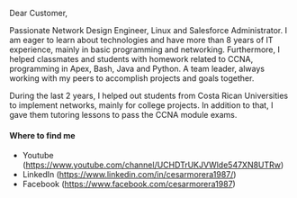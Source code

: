 Dear Customer,

Passionate Network Design Engineer, Linux and Salesforce Administrator. I am eager to learn about technologies and have more than 8 years of IT experience, mainly in basic programming and networking. Furthermore, I helped classmates and students with homework related to CCNA, programming in Apex, Bash, Java and Python. A team leader, always working with my peers to accomplish projects and goals together.

During the last 2 years, I helped out students from Costa Rican Universities to implement networks, mainly for college projects. In addition to that, I gave them tutoring lessons to pass the CCNA module exams.

#### Where to find me

- Youtube (https://www.youtube.com/channel/UCHDTrUKJVWlde547XN8UTRw)
- LinkedIn (https://www.linkedin.com/in/cesarmorera1987/)
- Facebook (https://www.facebook.com/cesarmorera1987)
